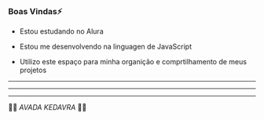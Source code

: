 ### Boas Vindas⚡

- Estou estudando no Alura

- Estou me desenvolvendo na linguagen de JavaScript

- Utilizo este espaço para minha organição e comprtilhamento de meus projetos

- - - - -

- - - -

- - -
🐍💚 _AVADA KEDAVRA_ 💚🐍
